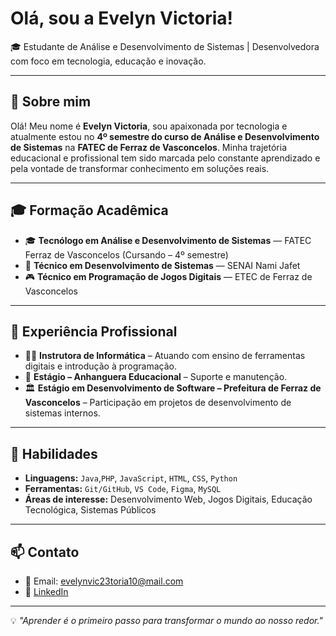 # Olá, sou a Evelyn Victoria!

🎓 Estudante de Análise e Desenvolvimento de Sistemas | Desenvolvedora com foco em tecnologia, educação e inovação.

---

## 📌 Sobre mim

Olá! Meu nome é **Evelyn Victoria**, sou apaixonada por tecnologia e atualmente estou no **4º semestre do curso de Análise e Desenvolvimento de Sistemas** na **FATEC de Ferraz de Vasconcelos**. Minha trajetória educacional e profissional tem sido marcada pelo constante aprendizado e pela vontade de transformar conhecimento em soluções reais.

---

## 🎓 Formação Acadêmica

- 🎓 **Tecnólogo em Análise e Desenvolvimento de Sistemas** — FATEC Ferraz de Vasconcelos (Cursando – 4º semestre)  
- 🧰 **Técnico em Desenvolvimento de Sistemas** — SENAI Nami Jafet  
- 🎮 **Técnico em Programação de Jogos Digitais** — ETEC de Ferraz de Vasconcelos  

---

## 💼 Experiência Profissional

- 👩‍🏫 **Instrutora de Informática** – Atuando com ensino de ferramentas digitais e introdução à programação.  
- 🏫 **Estágio – Anhanguera Educacional** – Suporte e manutenção.  
- 🏛️ **Estágio em Desenvolvimento de Software – Prefeitura de Ferraz de Vasconcelos** – Participação em projetos de desenvolvimento de sistemas internos.

---

## 🚀 Habilidades

- **Linguagens:** `Java`,`PHP`, `JavaScript`, `HTML`, `CSS`, `Python` 
- **Ferramentas:** `Git/GitHub`, `VS Code`, `Figma`, `MySQL`  
- **Áreas de interesse:** Desenvolvimento Web, Jogos Digitais, Educação Tecnológica, Sistemas Públicos

---

## 📫 Contato


- 📧 Email: evelynvic23toria10@mail.com
- 💼 [LinkedIn](https://www.linkedin.com/in/evelyn-victoria-da-silva-santos?utm_source=share&utm_campaign=share_via&utm_content=profile&utm_medium=ios_app)  

---

💡 *"Aprender é o primeiro passo para transformar o mundo ao nosso redor."*
